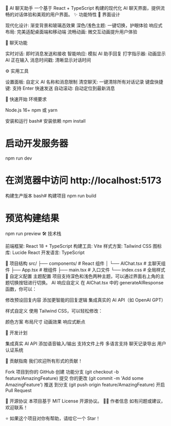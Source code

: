 🤖 AI 聊天助手
一个基于 React + TypeScript 构建的现代化 AI 聊天界面，提供流畅的对话体验和美观的用户界面。
✨ 功能特性
🎨 界面设计

现代化设计: 渐变背景和玻璃态效果
深色/浅色主题: 一键切换，护眼体验
响应式布局: 完美适配桌面端和移动端
流畅动画: 微交互动画提升用户体验

💬 聊天功能

实时对话: 即时消息发送和接收
智能响应: 模拟 AI 助手回复
打字指示器: 动画显示 AI 正在输入
消息时间戳: 清晰显示对话时间

⚙️ 实用工具

设置面板: 自定义 AI 名称和消息限制
清空聊天: 一键清除所有对话记录
键盘快捷键: 支持 Enter 快速发送
自动滚动: 自动定位到最新消息

🚀 快速开始
环境要求

Node.js 16+
npm 或 yarn

安装和运行
bash# 安装依赖
npm install

# 启动开发服务器
npm run dev

# 在浏览器中访问 http://localhost:5173
构建生产版本
bash# 构建项目
npm run build

# 预览构建结果
npm run preview
🛠️ 技术栈

前端框架: React 18 + TypeScript
构建工具: Vite
样式方案: Tailwind CSS
图标库: Lucide React
开发语言: TypeScript

📁 项目结构
src/
├── components/          # React 组件
│   └── AIChat.tsx      # 主聊天组件
├── App.tsx             # 根组件
├── main.tsx            # 入口文件
└── index.css           # 全局样式
🔧 自定义配置
主题配置
项目支持深色和浅色两种主题，可以通过界面右上角的主题切换按钮进行切换。
AI 响应自定义
在 AIChat.tsx 中的 generateAIResponse 函数，你可以：

修改预设回复内容
添加更智能的回复逻辑
集成真实的 AI API（如 OpenAI GPT）

样式自定义
使用 Tailwind CSS，可以轻松修改：

颜色方案
布局尺寸
动画效果
响应式断点

🚧 开发计划

 集成真实 AI API
 添加语音输入/输出
 支持文件上传
 多语言支持
 聊天记录导出
 用户认证系统

🤝 贡献指南
我们欢迎所有形式的贡献！

Fork 项目到你的 GitHub
创建 功能分支 (git checkout -b feature/AmazingFeature)
提交 你的更改 (git commit -m 'Add some AmazingFeature')
推送 到分支 (git push origin feature/AmazingFeature)
开启 Pull Request

📄 开源协议
本项目基于 MIT License 开源协议。
👨‍💻 作者信息
如有问题或建议，欢迎联系！

⭐ 如果这个项目对你有帮助，请给它一个 Star！